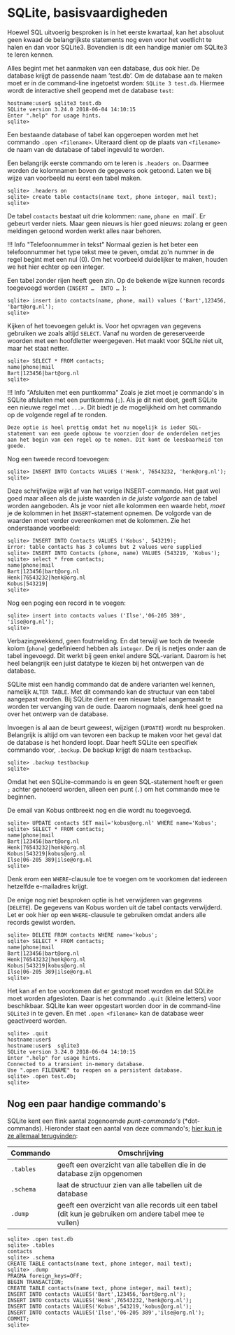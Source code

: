 # SQLite, basisvaardigheden

Hoewel SQL uitvoerig besproken is in het eerste kwartaal, kan het absoluut geen kwaad de belangrijkste statements nog even voor het voetlicht te halen en dan voor  SQLite3. Bovendien is dit een handige manier om SQLite3 te leren kennen.

Alles begint met het aanmaken van een database, dus ook hier. De database krijgt de passende naam ’test.db’. Om de database aan te maken moet er in de command-line ingetoetst worden: `SQLite 3 test.db`. Hiermee wordt de interactive shell geopend met de database `test`:

```console
hostname:user$ sqlite3 test.db
SQLite version 3.24.0 2018-06-04 14:10:15
Enter ".help" for usage hints.
sqlite>
```

Een bestaande database of tabel kan opgeroepen worden met het commando `.open <filename>`. Uiteraard dient op de plaats van `<filename>` de naam van de database of tabel ingevuld te worden.

Een belangrijk eerste commando om te leren is `.headers on`. Daarmee worden de kolomnamen boven de gegevens ook getoond. Laten we bij wijze van voorbeeld nu eerst een tabel maken.

```console
sqlite> .headers on
sqlite> create table contacts(name text, phone integer, mail text);
sqlite>
```


De tabel `contacts` bestaat uit drie kolommen: `name`, `phone en `mail`. Er gebeurt verder niets. Maar geen nieuws is hier goed nieuws: zolang er geen meldingen getoond worden werkt alles naar behoren.

!!! Info "Telefoonnummer in tekst"
    Normaal gezien is het beter een telefoonnummer het type tekst mee te geven, omdat zo'n nummer in de regel begint met een nul (0). Om het voorbeeld duidelijker te maken, houden we het hier echter op een integer.

Een tabel zonder rijen heeft geen zin. Op de bekende wijze kunnen records toegevoegd worden (`INSERT …  INTO … `):

```console
sqlite> insert into contacts(name, phone, mail) values ('Bart',123456, 'bart@org.nl');
sqlite>
```

Kijken of het toevoegen gelukt is. Voor het opvragen van gegevens gebruiken we zoals altijd `SELECT`. Vanaf nu worden de gereserveerde woorden met een hoofdletter weergegeven. Het maakt voor SQLite niet uit, maar het staat netter.

```console
sqlite> SELECT * FROM contacts;
name|phone|mail
Bart|123456|bart@org.nl
sqlite>
```

!!! Info "Afsluiten met een puntkomma"
    Zoals je ziet moet je commando's in SQLite afsluiten met een puntkomma (`;`). Als je dit niet doet, geeft SQLite een nieuwe regel met `...>`. Dit biedt je de mogelijkheid om het commando op de volgende regel af te ronden.

    Deze optie is heel prettig omdat het nu mogelijk is ieder SQL-statement van een goede opbouw te voorzien door de onderdelen netjes aan het begin van een regel op te nemen. Dit komt de leesbaarheid ten goede.

Nog een tweede record toevoegen:

```console
sqlite> INSERT INTO Contacts VALUES ('Henk', 76543232, 'henk@org.nl');
sqlite>
```

Deze schrijfwijze wijkt af van het vorige INSERT-commando. Het gaat wel goed maar alleen als de juiste waarden *in de juiste volgorde* aan de tabel worden aangeboden. Als je voor niet alle kolommen een waarde hebt, *moet* je de kolommen in het `INSERT`-statement opnemen. De volgorde van de waarden moet verder overeenkomen met de kolommen. Zie het onderstaande voorbeeld:

```console
sqlite> INSERT INTO Contacts VALUES ('Kobus', 543219);
Error: table contacts has 3 columns but 2 values were supplied
sqlite> INSERT INTO Contacts (phone, name) VALUES (543219, 'Kobus');
sqlite> select * from contacts;
name|phone|mail
Bart|123456|bart@org.nl
Henk|76543232|henk@org.nl
Kobus|543219|
sqlite>
```

Nog een poging een record in te voegen:

```console
sqlite> insert into contacts values ('Ilse','06-205 389', 'ilse@org.nl');
sqlite>
```

Verbazingwekkend, geen foutmelding. En dat terwijl we toch de tweede kolom (`phone`) gedefinieerd hebben als `integer`. De rij is netjes onder aan de tabel ingevoegd. Dit werkt bij geen enkel andere SQL-variant. Daarom is het heel belangrijk een juist datatype te kiezen bij het ontwerpen van de database.

SQLite mist een handig commando dat de andere varianten wel kennen, namelijk `ALTER TABLE`. Met dit commando kan de structuur van een tabel aangepast worden. Bij SQLite dient er een nieuwe tabel aangemaakt te worden ter vervanging van de oude. Daarom nogmaals, denk heel goed na over het ontwerp van de database.

Invoegen is al aan de beurt geweest, wijzigen (`UPDATE`) wordt nu besproken. Belangrijk is altijd om van tevoren een backup te maken voor het geval dat de database is het honderd loopt. Daar heeft SQLite een specifiek commando voor, `.backup`. De backup krijgt de naam `testbackup`.

```console
sqlite> .backup testbackup
sqlite>
```

Omdat het een SQLite-commando is en geen SQL-statement hoeft er geen `;` achter genoteerd worden, alleen een punt (`.`) om het commando mee te beginnen.

De email van Kobus ontbreekt nog en die wordt nu toegevoegd.

```console
sqlite> UPDATE contacts SET mail='kobus@org.nl' WHERE name='Kobus';
sqlite> SELECT * FROM contacts;
name|phone|mail
Bart|123456|bart@org.nl
Henk|76543232|henk@org.nl
Kobus|543219|kobus@org.nl
Ilse|06-205 389|ilse@org.nl
sqlite>
```

Denk erom een `WHERE`-clausule toe te voegen om te voorkomen dat iedereen hetzelfde e-mailadres krijgt.

De enige nog niet besproken optie is het verwijderen van gegevens (`DELETE`). De gegevens van Kobus worden uit de tabel contacts verwijderd. Let er ook hier op een `WHERE`-clausule te gebruiken omdat anders alle records gewist worden.

```console
sqlite> DELETE FROM contacts WHERE name='kobus';
sqlite> SELECT * FROM contacts;
name|phone|mail
Bart|123456|bart@org.nl
Henk|76543232|henk@org.nl
Kobus|543219|kobus@org.nl
Ilse|06-205 389|ilse@org.nl
sqlite>
```

Het kan af en toe voorkomen dat er gestopt moet worden en dat SQLite moet worden afgesloten. Daar is het commando `.quit` (kleine letters) voor beschikbaar. SQLite kan weer opgestart worden door in de command-line `SQLite3` in te geven. En met `.open <filename>` kan de database weer geactiveerd worden.

```console
sqlite> .quit
hostname:user$
hostname:user$  sqlite3
SQLite version 3.24.0 2018-06-04 14:10:15
Enter ".help" for usage hints.
Connected to a transient in-memory database.
Use ".open FILENAME" to reopen on a persistent database.
sqlite> .open test.db;
sqlite>
```

## Nog een paar handige commando's

SQLite kent een flink aantal zogenoemde *punt-commando's* (*dot-commands). Hieronder staat een aantal van deze commando's; [hier kun je ze allemaal terugvinden](https://sqlite.org/cli.html#special_commands_to_sqlite3_dot_commands_):

Commando | Omschrijving
-----|-----
`.tables` | geeft een overzicht van alle tabellen die in de database zijn opgenomen
`.schema` |  laat de structuur zien van alle tabellen uit de database
`.dump`  |  geeft een overzicht van alle records uit een tabel (dit kun je gebruiken om andere tabel mee te vullen)

```console
sqlite> .open test.db
sqlite> .tables
contacts
sqlite> .schema
CREATE TABLE contacts(name text, phone integer, mail text);
sqlite> .dump
PRAGMA foreign_keys=OFF;
BEGIN TRANSACTION;
CREATE TABLE contacts(name text, phone integer, mail text);
INSERT INTO contacts VALUES('Bart',123456,'bart@org.nl');
INSERT INTO contacts VALUES('Henk',76543232,'henk@org.nl');
INSERT INTO contacts VALUES('Kobus',543219,'kobus@org.nl');
INSERT INTO contacts VALUES('Ilse','06-205 389','ilse@org.nl');
COMMIT;
sqlite>
```




